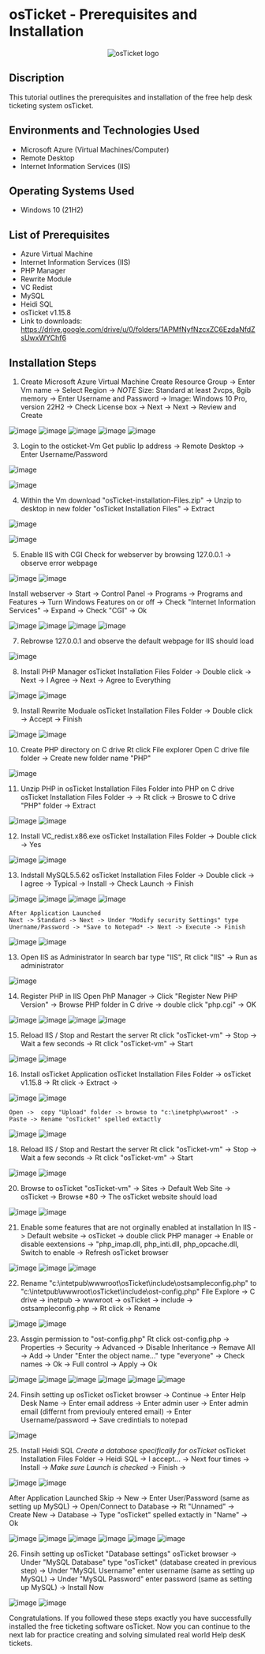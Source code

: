 <h1>osTicket - Prerequisites and Installation</h1>
<p align="center">
<img src="https://i.imgur.com/Clzj7Xs.png" alt="osTicket logo"/>
</p>

<h2>Discription </h2>

This tutorial outlines the prerequisites and installation of the free help desk ticketing system osTicket.<br />

<h2>Environments and Technologies Used</h2>

- Microsoft Azure (Virtual Machines/Computer)
- Remote Desktop
- Internet Information Services (IIS)

<h2>Operating Systems Used </h2>

- Windows 10</b> (21H2)

<h2>List of Prerequisites</h2>

- Azure Virtual Machine
- Internet Information Services (IIS)
- PHP Manager
- Rewrite Module
- VC Redist
- MySQL
- Heidi SQL
- osTicket v1.15.8
- Link to downloads: https://drive.google.com/drive/u/0/folders/1APMfNyfNzcxZC6EzdaNfdZsUwxWYChf6


<h2>Installation Steps</h2>

1. Create Microsoft Azure Virtual Machine
   Create Resource Group -> Enter Vm name -> Select Region -> *NOTE* Size: Standard at least 2vcps,  8gib memory -> Enter Username and Password -> Image: Windows 10 Pro, version 22H2 -> Check
   License box -> Next -> Next -> Review and Create
   
![image](https://github.com/user-attachments/assets/9cb237c3-6697-484c-9e0f-ee614a364e0d)
![image](https://github.com/user-attachments/assets/8cbff11c-ba51-4a95-8463-b4bc988cc181)
![image](https://github.com/user-attachments/assets/a37a11a0-2111-4a22-a556-4348b22aa72c)
![image](https://github.com/user-attachments/assets/a1707ac4-9016-4e69-a393-fa0f151759e4)
![image](https://github.com/user-attachments/assets/f97859cb-d393-4ea9-83f8-27d4aa721b11)

3. Login  to the osticket-Vm
   Get public Ip address -> Remote Desktop -> Enter Username/Password

![image](https://github.com/user-attachments/assets/7cfc5936-8abf-407e-b10b-f896f5d0c434)

![image](https://github.com/user-attachments/assets/6c574e4c-84d4-4f5a-8211-14696f62d759)

4. Within the Vm download "osTicket-installation-Files.zip" -> Unzip to desktop in new folder "osTicket Installation Files" -> Extract

![image](https://github.com/user-attachments/assets/41c20a8d-68d0-4e3a-a47c-465ce2c7efa3)

![image](https://github.com/user-attachments/assets/2b9b48c0-1628-4f82-a3e0-cf4791e331e7)

5. Enable IIS with CGI
   Check for webserver by browsing 127.0.0.1 -> observe error webpage
   
![image](https://github.com/user-attachments/assets/242180c7-4e08-4557-87a5-a6e4ffcbf56c)
![image](https://github.com/user-attachments/assets/75955188-d47a-4df2-a7a7-1fa7f10efbd7)

   Install webserver -> Start -> Control Panel -> Programs -> Programs and Features -> Turn Windows Features on or off -> Check "Internet Information Services" -> Expand -> Check "CGI" -> Ok

![image](https://github.com/user-attachments/assets/9682ce29-751a-4c25-92c4-07a44768fb87)
![image](https://github.com/user-attachments/assets/dd1313e4-8ba1-4d7c-b7b0-ff18146fb9ae)
![image](https://github.com/user-attachments/assets/90784a04-9528-4d19-a171-c07a1ccfaad2)
![image](https://github.com/user-attachments/assets/712f041a-5986-4d88-9bec-20c2abfa6d90)

7. Rebrowse 127.0.0.1 and observe the default webpage for IIS should load

![image](https://github.com/user-attachments/assets/8d5ecd8d-88db-4a4e-8d15-53b6a050e509)

8. Install PHP Manager
   osTicket Installation Files Folder -> Double click -> Next -> I Agree -> Next -> Agree to Everything

![image](https://github.com/user-attachments/assets/bae74334-e962-46e5-b3f7-eaf0764d04f4)
![image](https://github.com/user-attachments/assets/8d7f46f6-9070-4c66-9e75-e375dba156ac)


9. Install Rewrite Moduale
   osTicket Installation Files Folder -> Double click -> Accept -> Finish

![image](https://github.com/user-attachments/assets/1ae9065b-ec0c-4594-a79e-ac671b0a9c4a)
![image](https://github.com/user-attachments/assets/8b3a1f5c-6427-4bc4-9167-60f164096a3e)

10. Create PHP directory on C drive
   Rt click File explorer Open C drive file folder -> Create new folder name "PHP"

![image](https://github.com/user-attachments/assets/63e01625-8348-436e-ad78-f6e4cedcd095)

11. Unzip PHP in osTicket Installation Files Folder into PHP on C drive
    osTicket Installation Files Folder -> -> Rt click -> Broswe to C drive "PHP" folder -> Extract 

![image](https://github.com/user-attachments/assets/7e2dbc54-5698-4095-ac2c-dcd4a55d9368)
![image](https://github.com/user-attachments/assets/9d4361ec-36d4-41cc-9c10-93dfb6b08355)

12. Install VC_redist.x86.exe
   osTicket Installation Files Folder -> Double click -> Yes

![image](https://github.com/user-attachments/assets/bb95ae4b-b8a7-4a3c-a9b9-187a6b7185a0)
![image](https://github.com/user-attachments/assets/492d0324-89ec-4a2d-9865-8f2958cfa159)

13. Indstall MySQL5.5.62
    osTicket Installation Files Folder -> Double click -> I agree -> Typical -> Install -> Check Launch -> Finish

![image](https://github.com/user-attachments/assets/3741db6d-85c4-40d0-93cf-74d7f9015a86)
![image](https://github.com/user-attachments/assets/2a09d0e1-8342-4ad6-927b-59e3260d3dba)
![image](https://github.com/user-attachments/assets/f5db121f-645a-47bc-82ef-c8894d184dde)
![image](https://github.com/user-attachments/assets/dcbe9b1c-8057-4af9-bd3d-7352b313a38a)

    After Application Launched
    Next -> Standard -> Next -> Under "Modify security Settings" type Unername/Password -> *Save to Notepad* -> Next -> Execute -> Finish

![image](https://github.com/user-attachments/assets/d41bd5fa-9b2c-4bfc-85a9-3861f41277a1)
![image](https://github.com/user-attachments/assets/e9c0699a-8378-4227-a867-a7a78a067bf1)

13. Open IIS as Administrator
    In search bar type "IIS", Rt click "IIS" -> Run as administrator

![image](https://github.com/user-attachments/assets/ed3f8252-1d54-4ad5-b883-1c40310a4191)

14. Register PHP in IIS
    Open PhP Manager -> Click "Register New PHP Version" -> Browse PHP folder in C drive -> double click "php.cgi" -> OK

![image](https://github.com/user-attachments/assets/e5a653db-2afc-4c9c-a00c-7139fc8dd63e)
![image](https://github.com/user-attachments/assets/503b79e0-dc67-4185-89ed-c82a025b5aec)
![image](https://github.com/user-attachments/assets/1a39de9e-0528-4350-afe8-5375451c7cb2)
![image](https://github.com/user-attachments/assets/d82c7071-0edb-4693-8976-b1d846694213)

15. Reload IIS / Stop and Restart the server
    Rt click "osTicket-vm" -> Stop -> Wait a few seconds -> Rt click "osTicket-vm" -> Start

![image](https://github.com/user-attachments/assets/ebfd0dc7-6152-471e-b738-4ce2e6073b29)
![image](https://github.com/user-attachments/assets/c78123b8-ff85-47bc-a97a-4575f7c39f1a)

16. Install osTicket Application
    osTicket Installation Files Folder -> osTicket v1.15.8 -> Rt click -> Extract ->

![image](https://github.com/user-attachments/assets/417d6940-7d61-4f5c-88b7-41d48d3ba9fd)
![image](https://github.com/user-attachments/assets/e66b622c-aeaf-4b80-b00f-af1285f64473)

    Open ->  copy "Upload" folder -> browse to "c:\inetphp\wwroot" -> Paste -> Rename "osTicket" spelled extactly

![image](https://github.com/user-attachments/assets/237610cf-4bb4-4f42-a86d-6a55cb941467)
![image](https://github.com/user-attachments/assets/4194cb17-48f4-49fa-a53c-8d0cde021e94)

18. Reload IIS / Stop and Restart the server
    Rt click "osTicket-vm" -> Stop -> Wait a few seconds -> Rt click "osTicket-vm" -> Start

![image](https://github.com/user-attachments/assets/ebfd0dc7-6152-471e-b738-4ce2e6073b29)
![image](https://github.com/user-attachments/assets/c78123b8-ff85-47bc-a97a-4575f7c39f1a)

20. Browse to osTicket
    "osTicket-vm" -> Sites -> Default Web Site -> osTicket -> Browse *80 -> The osTicket website should load

![image](https://github.com/user-attachments/assets/989c6a9d-a4b0-4628-b6a5-7c322d67575b)
![image](https://github.com/user-attachments/assets/99c7b951-7fa8-47e4-85ed-e07744a5a3f1)

21. Enable some features that are not orginally enabled at installation
    In IIS -> Default website -> osTicket -> double click PHP manager -> Enable or disable eextensions -> "php_imap.dll, php_inti.dll, php_opcache.dll, Switch to enable -> Refresh osTicket browser

![image](https://github.com/user-attachments/assets/141c1f0e-3c77-4d41-906e-c3e577ba6dce)
![image](https://github.com/user-attachments/assets/c9b9f1d4-9c28-4017-b3f6-5df81ce68397)
![image](https://github.com/user-attachments/assets/183f3891-a20d-4322-b7d6-3a2693702677)

22. Rename "c:\intetpub\wwwroot\osTicket\include\ostsampleconfig.php" to "c:\intetpub\wwwroot\osTicket\include\ost-config.php"
    File Explore -> C drive -> inetpub -> wwwroot -> osTicket -> include -> ostsampleconfig.php -> Rt click -> Rename

![image](https://github.com/user-attachments/assets/58fe374a-6773-4d73-a9f6-f2180091114e)
![image](https://github.com/user-attachments/assets/71d93031-58c6-49cc-a025-61ceaa140523)

23. Assgin permission to "ost-config.php"
    Rt click ost-config.php -> Properties -> Security -> Advanced -> Disable Inheritance -> Remave All -> Add -> Under "Enter the object name..." type "everyone" -> Check names -> Ok -> Full control -> Apply -> Ok

![image](https://github.com/user-attachments/assets/da1640d1-e8e5-4ad0-889b-ffaac0aea470)
![image](https://github.com/user-attachments/assets/05cee5b5-49f4-42bf-8f04-8545bca8c11f)
![image](https://github.com/user-attachments/assets/ecdcf1c9-33e1-4385-b988-4b07f48da13a)
![image](https://github.com/user-attachments/assets/c9b9a70f-3796-4860-8cf8-bce39620a444)
![image](https://github.com/user-attachments/assets/4ed1c165-587a-4baf-a788-a1e25657fdf7)
![image](https://github.com/user-attachments/assets/4db623b6-175f-4ba3-8c68-a3bb4eef91ed)

24. Finsih setting up osTicket
    osTicket browser -> Continue -> Enter Help Desk Name -> Enter email address -> Enter admin user -> Enter admin email (differnt from previouly entered email) -> Enter Username/password -> Save credintials to notepad

![image](https://github.com/user-attachments/assets/5b50902d-9034-4a1b-a6d2-5571eef35f67)

25. Install Heidi SQL *Create a database specifically for osTicket*
    osTicket Installation Files Folder -> Heidi SQL -> I accept... -> Next four times -> Install -> *Make sure Launch is checked* -> Finish ->

![image](https://github.com/user-attachments/assets/57f36afc-4fd4-4f51-aedd-7fa72a352202)
![image](https://github.com/user-attachments/assets/9c86b182-e29c-4af2-a9e7-97d8682c86ad)

After Application Launched
    Skip -> New  -> Enter User/Password (same as setting up MySQL) -> Open/Connect to Database -> Rt "Unnamed" -> Create New -> Database -> Type "osTicket" spelled extactly in "Name" -> Ok

![image](https://github.com/user-attachments/assets/eefda6e7-3e27-4d41-bfae-c48c83cc633b)
![image](https://github.com/user-attachments/assets/0c652fe1-4848-4448-bd6a-88e6fa707831)
![image](https://github.com/user-attachments/assets/a7006b52-8698-4ec5-8c4b-b93ed3128a92)
![image](https://github.com/user-attachments/assets/67d4b267-fa9c-434d-a90c-17185d378fa9)
![image](https://github.com/user-attachments/assets/c4e2927b-767f-4f48-bf5d-afbb479b6e34)
![image](https://github.com/user-attachments/assets/757b72a6-4989-4daf-869c-34d9df44b2cc)

26. Finsih setting up osTicket "Database settings"
    osTicket browser ->  Under "MySQL Database" type "osTicket" (database created in previous step) ->  Under "MySQL Username" enter username (same as setting up MySQL) ->  Under "MySQL Password" enter password (same as setting up MySQL) -> Install Now

![image](https://github.com/user-attachments/assets/912314f6-5dd0-47b5-b915-38e9a0689100)
![image](https://github.com/user-attachments/assets/03d4f357-a8e3-407d-8d17-8e5c8ec043a5)

Congratulations. If you followed these steps exactly you have successfully installed the free ticketing software osTicket. Now you can continue to the next lab for practice creating and solving simulated real world Help desK tickets.
